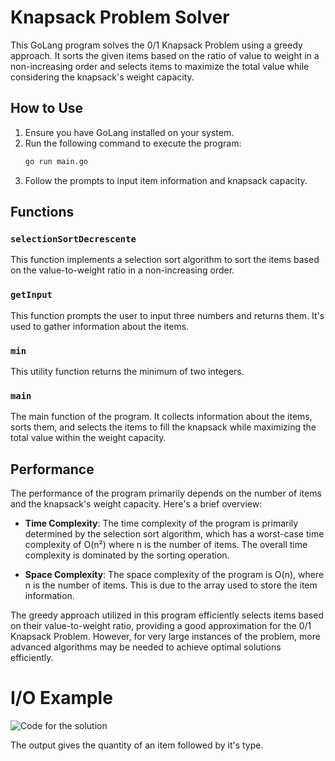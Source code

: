 # **Knapsack Problem Solver**

This GoLang program solves the 0/1 Knapsack Problem using a greedy approach. It sorts the given items based on the ratio of value to weight in a non-increasing order and selects items to maximize the total value while considering the knapsack's weight capacity.

## **How to Use**

1. Ensure you have GoLang installed on your system.
2. Run the following command to execute the program:
   ```bash
   go run main.go
3. Follow the prompts to input item information and knapsack capacity.

## **Functions**

### `selectionSortDecrescente`

This function implements a selection sort algorithm to sort the items based on the value-to-weight ratio in a non-increasing order.

### `getInput`

This function prompts the user to input three numbers and returns them. It's used to gather information about the items.

### `min`
This utility function returns the minimum of two integers.

### `main`
The main function of the program. It collects information about the items, sorts them, and selects the items to fill the knapsack while maximizing the total value within the weight capacity.

## **Performance**

The performance of the program primarily depends on the number of items and the knapsack's weight capacity. Here's a brief overview:

- **Time Complexity**: The time complexity of the program is primarily determined by the selection sort algorithm, which has a worst-case time complexity of O(n²) where n is the number of items. The overall time complexity is dominated by the sorting operation.

- **Space Complexity**: The space complexity of the program is O(n), where n is the number of items. This is due to the array used to store the item information.

The greedy approach utilized in this program efficiently selects items based on their value-to-weight ratio, providing a good approximation for the 0/1 Knapsack Problem. However, for very large instances of the problem, more advanced algorithms may be needed to achieve optimal solutions efficiently.

# I/O Example
![Code for the solution](./backpackEx.jpg)

The output gives the quantity of an item followed by it's type.